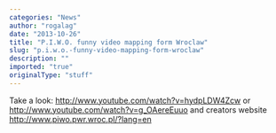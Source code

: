 ```yaml
---
categories: "News"
author: "rogalag"
date: "2013-10-26"
title: "P.I.W.O. funny video mapping form Wroclaw"
slug: "p.i.w.o.-funny-video-mapping-form-wroclaw"
description: ""
imported: "true"
originalType: "stuff"
---
```



Take a look:
http://www.youtube.com/watch?v=hydpLDW4Zcw
or
http://www.youtube.com/watch?v=g_OAereEuuo
and creators website
http://www.piwo.pwr.wroc.pl/?lang=en